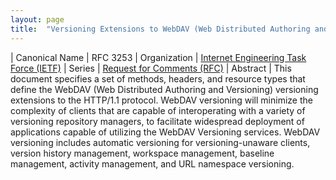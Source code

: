 ```yaml
---
layout: page
title:  "Versioning Extensions to WebDAV (Web Distributed Authoring and Versioning)"
---
```


| Canonical Name | RFC 3253
| Organization | [Internet Engineering Task Force (IETF)](..)
| Series | [Request for Comments (RFC)](..)
| Abstract | This document specifies a set of methods, headers, and resource types that define the WebDAV (Web Distributed Authoring and Versioning) versioning extensions to the HTTP/1.1 protocol. WebDAV versioning will minimize the complexity of clients that are capable of interoperating with a variety of versioning repository managers, to facilitate widespread deployment of applications capable of utilizing the WebDAV Versioning services. WebDAV versioning includes automatic versioning for versioning-unaware clients, version history management, workspace management, baseline management, activity management, and URL namespace versioning.